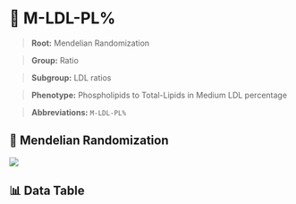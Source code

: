# 🧪 M-LDL-PL%

> **Root:** Mendelian Randomization

> **Group:** Ratio  

> **Subgroup:** LDL ratios

> **Phenotype:** Phospholipids to Total-Lipids in Medium LDL percentage  

> **Abbreviations:** `M-LDL-PL%`

## 🧬 Mendelian Randomization  

<img src="/MR/Figures/Inverse/MhengxianLDLhengxianPLbaifenhao.png"/>


## 📊 Data Table


<CsvTableMRI src="/public/MR/Data/Inverse/MhengxianLDLhengxianPLbaifenhao.csv"/>

